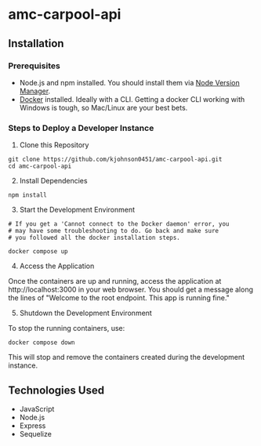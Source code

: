 # amc-carpool-api

## Installation

### Prerequisites

- Node.js and npm installed. You should install them via [Node Version Manager](https://github.com/nvm-sh/nvm).
- [Docker](https://docs.docker.com/get-docker/) installed. Ideally with a CLI. Getting a docker CLI working with Windows is tough, so Mac/Linux are your best bets.

### Steps to Deploy a Developer Instance

1. Clone this Repository

```
git clone https://github.com/kjohnson0451/amc-carpool-api.git
cd amc-carpool-api
```

2. Install Dependencies

```
npm install
```

3. Start the Development Environment

```
# If you get a 'Cannot connect to the Docker daemon' error, you
# may have some troubleshooting to do. Go back and make sure
# you followed all the docker installation steps.

docker compose up
```

4. Access the Application

Once the containers are up and running, access the application at http://localhost:3000 in your web browser. You should get a message along the lines of "Welcome to the root endpoint. This app is running fine."

5. Shutdown the Development Environment

To stop the running containers, use:

```
docker compose down
```

This will stop and remove the containers created during the development instance.

## Technologies Used

- JavaScript
- Node.js
- Express
- Sequelize
